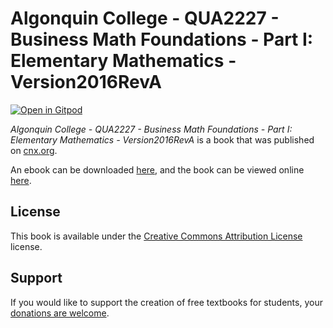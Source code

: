 # Algonquin College - QUA2227 - Business Math Foundations -  Part I: Elementary Mathematics - Version2016RevA

[![Open in Gitpod](https://gitpod.io/button/open-in-gitpod.svg)](https://gitpod.io/from-referrer/)

_Algonquin College - QUA2227 - Business Math Foundations -  Part I: Elementary Mathematics - Version2016RevA_ is a book that was published on [cnx.org](https://cnx.org/).

An ebook can be downloaded [here](https://github.com/cnx-user-books/cnxbook-algonquin-college-qua2227-business-math-foundations-part-i-elementary-mathematics/releases/latest), and the book can be viewed online [here](https://github.com/cnx-user-books/cnxbook-algonquin-college-qua2227-business-math-foundations-part-i-elementary-mathematics/releases/latest).

## License
This book is available under the [Creative Commons Attribution License](./LICENSE) license.

## Support
If you would like to support the creation of free textbooks for students, your [donations are welcome](https://riceconnect.rice.edu/donation/support-openstax-banner).
